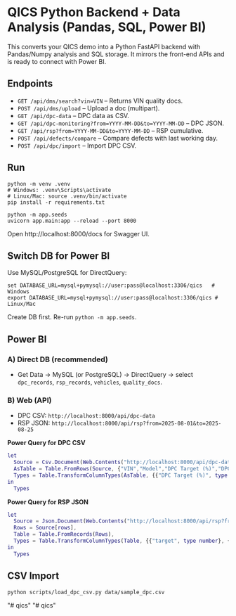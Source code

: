 # QICS Python Backend + Data Analysis (Pandas, SQL, Power BI)

This converts your QICS demo into a Python FastAPI backend with Pandas/Numpy analysis and SQL storage. It mirrors the front-end APIs and is ready to connect with Power BI.

## Endpoints
- `GET /api/dms/search?vin=VIN` – Returns VIN quality docs.
- `POST /api/dms/upload` – Upload a doc (multipart).
- `GET /api/dpc-data` – DPC data as CSV.
- `GET /api/dpc-monitoring?from=YYYY-MM-DD&to=YYYY-MM-DD` – DPC JSON.
- `GET /api/rsp?from=YYYY-MM-DD&to=YYYY-MM-DD` – RSP cumulative.
- `POST /api/defects/compare` – Compare defects with last working day.
- `POST /api/dpc/import` – Import DPC CSV.

## Run
```
python -m venv .venv
# Windows: .venv\Scripts\activate
# Linux/Mac: source .venv/bin/activate
pip install -r requirements.txt

python -m app.seeds
uvicorn app.main:app --reload --port 8000
```

Open http://localhost:8000/docs for Swagger UI.

## Switch DB for Power BI
Use MySQL/PostgreSQL for DirectQuery:
```
set DATABASE_URL=mysql+pymysql://user:pass@localhost:3306/qics   # Windows
export DATABASE_URL=mysql+pymysql://user:pass@localhost:3306/qics # Linux/Mac
```
Create DB first. Re-run `python -m app.seeds`.

## Power BI
### A) Direct DB (recommended)
- Get Data → MySQL (or PostgreSQL) → DirectQuery → select `dpc_records`, `rsp_records`, `vehicles`, `quality_docs`.

### B) Web (API)
- DPC CSV: `http://localhost:8000/api/dpc-data`
- RSP JSON: `http://localhost:8000/api/rsp?from=2025-08-01&to=2025-08-25`

**Power Query for DPC CSV**
```m
let
  Source = Csv.Document(Web.Contents("http://localhost:8000/api/dpc-data"), [Delimiter=",", Columns=4, Encoding=65001, QuoteStyle=QuoteStyle.Csv]),
  AsTable = Table.FromRows(Source, {"VIN","Model","DPC Target (%)","DPC Actual (%)"}),
  Types = Table.TransformColumnTypes(AsTable, {{"DPC Target (%)", type number}, {"DPC Actual (%)", type number}})
in
  Types
```

**Power Query for RSP JSON**
```m
let
  Source = Json.Document(Web.Contents("http://localhost:8000/api/rsp?from=2025-08-01&to=2025-08-25")),
  Rows = Source[rows],
  Table = Table.FromRecords(Rows),
  Types = Table.TransformColumnTypes(Table, {{"target", type number}, {"actual", type number}, {"date", type date}})
in
  Types
```

## CSV Import
```
python scripts/load_dpc_csv.py data/sample_dpc.csv
```
"# qics" 
"# qics" 
